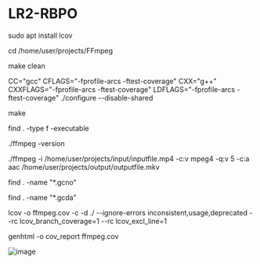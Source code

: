 # LR2-RBPO

sudo apt install lcov

cd /home/user/projects/FFmpeg

make clean

CC="gcc" CFLAGS="-fprofile-arcs -ftest-coverage" CXX="g++" CXXFLAGS="-fprofile-arcs -ftest-coverage" LDFLAGS="-fprofile-arcs -ftest-coverage" ./configure --disable-shared

make

find . -type f -executable

./ffmpeg -version

./ffmpeg -i /home/user/projects/input/inputfile.mp4 -c:v mpeg4 -q:v 5 -c:a aac /home/user/projects/output/outputfile.mkv

find . -name "*.gcno"

find . -name "*.gcda"

lcov -o ffmpeg.cov -c -d ./ --ignore-errors inconsistent,usage,deprecated --rc lcov_branch_coverage=1 --rc lcov_excl_line=1

genhtml -o cov_report ffmpeg.cov

![image](https://github.com/user-attachments/assets/23839450-c604-4f21-975d-b4f10d97f5a4)
